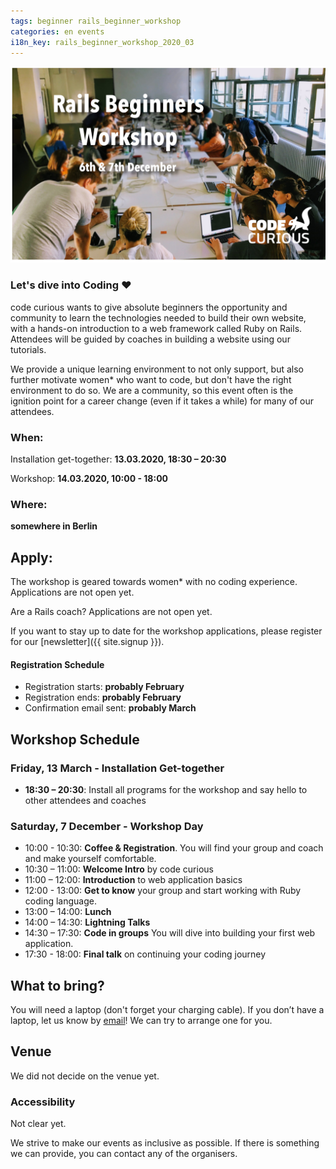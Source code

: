 ```yaml
---
tags: beginner rails_beginner_workshop
categories: en events
i18n_key: rails_beginner_workshop_2020_03
---
```


![Photo of dozen women with laptops, coding together around a large white table](/assets/images/Dec19-Banner.jpeg)

### Let's dive into Coding ♥️
code curious wants to give absolute beginners the opportunity and community to learn the technologies needed to build their own website, with a hands-on introduction to a web framework called Ruby on Rails. Attendees will be guided by coaches in building a website using our tutorials.


We provide a unique learning environment to not only support, but also further motivate women* who want to code, but don't have the right environment to do so. We are a community, so this event often is the ignition point for a career change (even if it takes a while) for many of our attendees.

### When:
Installation get-together: **13.03.2020, 18:30 – 20:30**

Workshop: **14.03.2020, 10:00 - 18:00**
### Where:
**somewhere in Berlin**

## Apply:
The workshop is geared towards women* with no coding experience. Applications are not open yet.

Are a Rails coach? Applications are not open yet.

If you want to stay up to date for the workshop applications, please register for our [newsletter]({{ site.signup }}).

#### Registration Schedule
- Registration starts: **probably February**
- Registration ends: **probably February**
- Confirmation email sent: **probably March**

## Workshop Schedule

### Friday, 13 March - Installation Get-together
- **18:30 – 20:30**: Install all programs for the workshop and say hello to other attendees and coaches

### Saturday, 7 December - Workshop Day
- 10:00 - 10:30: **Coffee & Registration**. You will find your group and coach and make yourself comfortable.
- 10:30 – 11:00: **Welcome Intro** by code curious
- 11:00 – 12:00: **Introduction** to web application basics
- 12:00 - 13:00: **Get to know** your group and start working with Ruby coding language.
- 13:00 – 14:00: **Lunch**
- 14:00 – 14:30: **Lightning Talks**
- 14:30 – 17:30: **Code in groups** You will dive into building your first web application.
- 17:30 - 18:00: **Final talk** on continuing your coding journey

## What to bring?

You will need a laptop (don't forget your charging cable). If you don’t have a laptop, let us know by [email](mailto:contact@codecurious.org)! We can try to arrange one for you.


## Venue

We did not decide on the venue yet.

### Accessibility

Not clear yet.

We strive to make our events as inclusive as possible. If there is something we can provide, you can contact any of the organisers.
